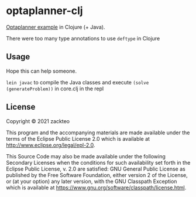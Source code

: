 # optaplanner-clj

[Optaplanner example](https://quarkus.io/version/1.7/guides/optaplanner#the-value-range-providers) in Clojure (+ Java). 

There were too many type annotations to use `deftype` in Clojure

## Usage

Hope this can help someone.

`lein javac` to compile the Java classes and execute `(solve (generateProblem))` in core.clj in the repl



## License

Copyright © 2021 zackteo

This program and the accompanying materials are made available under the
terms of the Eclipse Public License 2.0 which is available at
http://www.eclipse.org/legal/epl-2.0.

This Source Code may also be made available under the following Secondary
Licenses when the conditions for such availability set forth in the Eclipse
Public License, v. 2.0 are satisfied: GNU General Public License as published by
the Free Software Foundation, either version 2 of the License, or (at your
option) any later version, with the GNU Classpath Exception which is available
at https://www.gnu.org/software/classpath/license.html.
